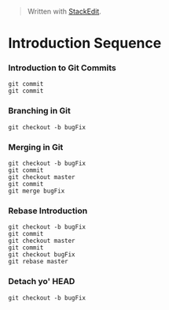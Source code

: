 


> Written with [StackEdit](https://stackedit.io/).

# Introduction Sequence

### Introduction to Git Commits

    git commit
    git commit

### Branching in Git

    git checkout -b bugFix

### Merging in Git

    git checkout -b bugFix
    git commit
    git checkout master
    git commit
    git merge bugFix
    
### Rebase Introduction

    git checkout -b bugFix
    git commit
    git checkout master
    git commit
    git checkout bugFix
    git rebase master

### Detach yo' HEAD

    git checkout -b bugFix


